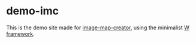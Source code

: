 # demo-imc

This is the demo site made for [image-map-creator](/n-peugnet/image-map-creator),
using the minimalist [W framework](/axessweb/W).